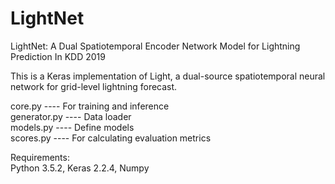 # LightNet
LightNet: A Dual Spatiotemporal Encoder Network Model for Lightning Prediction In KDD 2019

This is a Keras implementation of Light, a dual-source spatiotemporal neural network for grid-level lightning forecast.

core.py       ---- For training and inference    
generator.py  ---- Data loader    
models.py ---- Define models    
scores.py     ---- For calculating evaluation metrics   

Requirements:   
Python 3.5.2, Keras 2.2.4, Numpy
